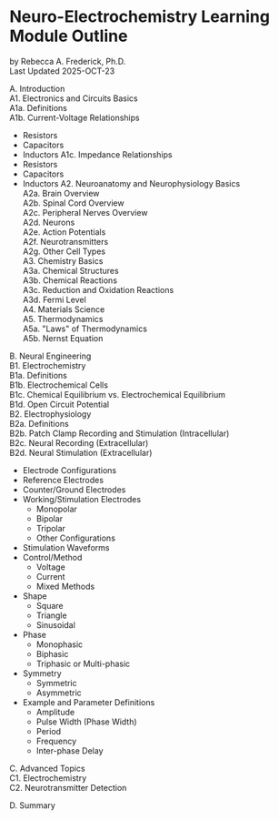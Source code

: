 # **Neuro-Electrochemistry Learning Module Outline**
by Rebecca A. Frederick, Ph.D. <br /> Last Updated 2025-OCT-23

A. Introduction <br />
A1. Electronics and Circuits Basics <br />
A1a. Definitions <br />
A1b. Current-Voltage Relationships
- Resistors
- Capacitors
- Inductors
A1c. Impedance Relationships
- Resistors
- Capacitors
- Inductors
A2. Neuroanatomy and Neurophysiology Basics <br />
A2a. Brain Overview <br />
A2b. Spinal Cord Overview <br />
A2c. Peripheral Nerves Overview <br />
A2d. Neurons <br />
A2e. Action Potentials <br />
A2f. Neurotransmitters <br />
A2g. Other Cell Types <br />
A3. Chemistry Basics <br />
A3a. Chemical Structures <br />
A3b. Chemical Reactions <br />
A3c. Reduction and Oxidation Reactions <br />
A3d. Fermi Level <br />
A4. Materials Science <br />
A5. Thermodynamics <br />
A5a. "Laws" of Thermodynamics <br />
A5b. Nernst Equation <br />

B. Neural Engineering <br />
B1. Electrochemistry <br />
B1a. Definitions <br />
B1b. Electrochemical Cells <br />
B1c. Chemical Equilibrium vs. Electrochemical Equilibrium <br />
B1d. Open Circuit Potential <br />
B2. Electrophysiology <br />
B2a. Definitions <br />
B2b. Patch Clamp Recording and Stimulation (Intracellular) <br />
B2c. Neural Recording (Extracellular) <br />
B2d. Neural Stimulation (Extracellular)
- Electrode Configurations
- Reference Electrodes
- Counter/Ground Electrodes
- Working/Stimulation Electrodes
  - Monopolar
  - Bipolar
  - Tripolar
  - Other Configurations
- Stimulation Waveforms
- Control/Method
  - Voltage
  - Current
  - Mixed Methods
- Shape
  - Square
  - Triangle
  - Sinusoidal
- Phase
  - Monophasic
  - Biphasic
  - Triphasic or Multi-phasic
- Symmetry
  - Symmetric
  - Asymmetric
- Example and Parameter Definitions
  - Amplitude
  - Pulse Width (Phase Width)
  - Period
  - Frequency
  - Inter-phase Delay

C. Advanced Topics <br />
C1. Electrochemistry <br />
C2. Neurotransmitter Detection <br />

D. Summary